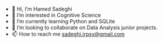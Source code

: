 - 👋 Hi, I’m Hamed Sadeghi
- 👀 I’m interested in Cognitive Science
- 🌱 I’m currently learning Python and SQLite
- 💞️ I’m looking to collaborate on Data Analysis junior projects.
- 📫 How to reach me sadeghi.irpsy@gmail.com

<!---
Hamedskh/Hamedskh is a ✨ special ✨ repository because its `README.md` (this file) appears on your GitHub profile.
You can click the Preview link to take a look at your changes.
--->
